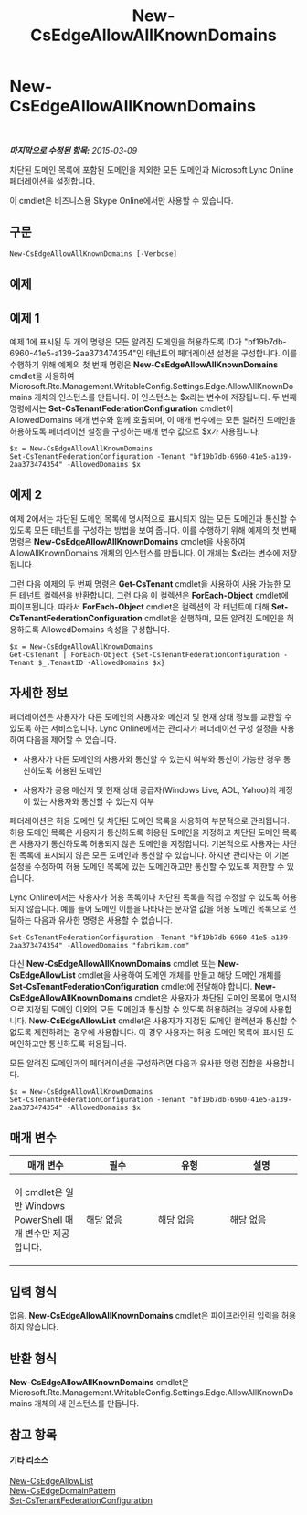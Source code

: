 ﻿---
title: New-CsEdgeAllowAllKnownDomains
TOCTitle: New-CsEdgeAllowAllKnownDomains
ms:assetid: f9416909-c328-41b3-9215-7ebd091b0ca0
ms:mtpsurl: https://technet.microsoft.com/ko-kr/library/JJ994088(v=OCS.15)
ms:contentKeyID: 52057000
ms.date: 08/10/2015
mtps_version: v=OCS.15
ms.translationtype: HT
---

# New-CsEdgeAllowAllKnownDomains

 

_**마지막으로 수정된 항목:** 2015-03-09_

차단된 도메인 목록에 포함된 도메인을 제외한 모든 도메인과 Microsoft Lync Online 페더레이션을 설정합니다.

이 cmdlet은 비즈니스용 Skype Online에서만 사용할 수 있습니다.

## 구문

    New-CsEdgeAllowAllKnownDomains [-Verbose]

## 예제

## 예제 1

예제 1에 표시된 두 개의 명령은 모든 알려진 도메인을 허용하도록 ID가 "bf19b7db-6960-41e5-a139-2aa373474354"인 테넌트의 페더레이션 설정을 구성합니다. 이를 수행하기 위해 예제의 첫 번째 명령은 **New-CsEdgeAllowAllKnownDomains** cmdlet을 사용하여 Microsoft.Rtc.Management.WritableConfig.Settings.Edge.AllowAllKnownDomains 개체의 인스턴스를 만듭니다. 이 인스턴스는 $x라는 변수에 저장됩니다. 두 번째 명령에서는 **Set-CsTenantFederationConfiguration** cmdlet이 AllowedDomains 매개 변수와 함께 호출되며, 이 매개 변수에는 모든 알려진 도메인을 허용하도록 페더레이션 설정을 구성하는 매개 변수 값으로 $x가 사용됩니다.

    $x = New-CsEdgeAllowAllKnownDomains
    Set-CsTenantFederationConfiguration -Tenant "bf19b7db-6960-41e5-a139-2aa373474354" -AllowedDomains $x

## 예제 2

예제 2에서는 차단된 도메인 목록에 명시적으로 표시되지 않는 모든 도메인과 통신할 수 있도록 모든 테넌트를 구성하는 방법을 보여 줍니다. 이를 수행하기 위해 예제의 첫 번째 명령은 **New-CsEdgeAllowAllKnownDomains** cmdlet을 사용하여 AllowAllKnownDomains 개체의 인스턴스를 만듭니다. 이 개체는 $x라는 변수에 저장됩니다.

그런 다음 예제의 두 번째 명령은 **Get-CsTenant** cmdlet을 사용하여 사용 가능한 모든 테넌트 컬렉션을 반환합니다. 그런 다음 이 컬렉션은 **ForEach-Object** cmdlet에 파이프됩니다. 따라서 **ForEach-Object** cmdlet은 컬렉션의 각 테넌트에 대해 **Set-CsTenantFederationConfiguration** cmdlet을 실행하며, 모든 알려진 도메인을 허용하도록 AllowedDomains 속성을 구성합니다.

    $x = New-CsEdgeAllowAllKnownDomains
    Get-CsTenant | ForEach-Object {Set-CsTenantFederationConfiguration -Tenant $_.TenantID -AllowedDomains $x}

## 자세한 정보

페더레이션은 사용자가 다른 도메인의 사용자와 메신저 및 현재 상태 정보를 교환할 수 있도록 하는 서비스입니다. Lync Online에서는 관리자가 페더레이션 구성 설정을 사용하여 다음을 제어할 수 있습니다.

  - 사용자가 다른 도메인의 사용자와 통신할 수 있는지 여부와 통신이 가능한 경우 통신하도록 허용된 도메인

  - 사용자가 공용 메신저 및 현재 상태 공급자(Windows Live, AOL, Yahoo)의 계정이 있는 사용자와 통신할 수 있는지 여부

페더레이션은 허용 도메인 및 차단된 도메인 목록을 사용하여 부분적으로 관리됩니다. 허용 도메인 목록은 사용자가 통신하도록 허용된 도메인을 지정하고 차단된 도메인 목록은 사용자가 통신하도록 허용되지 않은 도메인을 지정합니다. 기본적으로 사용자는 차단된 목록에 표시되지 않은 모든 도메인과 통신할 수 있습니다. 하지만 관리자는 이 기본 설정을 수정하여 허용 도메인 목록에 있는 도메인하고만 통신할 수 있도록 제한할 수 있습니다.

Lync Online에서는 사용자가 허용 목록이나 차단된 목록을 직접 수정할 수 있도록 허용되지 않습니다. 예를 들어 도메인 이름을 나타내는 문자열 값을 허용 도메인 목록으로 전달하는 다음과 유사한 명령은 사용할 수 없습니다.

    Set-CsTenantFederationConfiguration -Tenant "bf19b7db-6960-41e5-a139-2aa373474354" -AllowedDomains "fabrikam.com"

대신 **New-CsEdgeAllowAllKnownDomains** cmdlet 또는 **New-CsEdgeAllowList** cmdlet을 사용하여 도메인 개체를 만들고 해당 도메인 개체를 **Set-CsTenantFederationConfiguration** cmdlet에 전달해야 합니다. **New-CsEdgeAllowAllKnownDomains** cmdlet은 사용자가 차단된 도메인 목록에 명시적으로 지정된 도메인 이외의 모든 도메인과 통신할 수 있도록 허용하려는 경우에 사용합니다. N**ew-CsEdgeAllowList** cmdlet은 사용자가 지정된 도메인 컬렉션과 통신할 수 없도록 제한하려는 경우에 사용합니다. 이 경우 사용자는 허용 도메인 목록에 표시된 도메인하고만 통신하도록 허용됩니다.

모든 알려진 도메인과의 페더레이션을 구성하려면 다음과 유사한 명령 집합을 사용합니다.

    $x = New-CsEdgeAllowAllKnownDomains
    Set-CsTenantFederationConfiguration -Tenant "bf19b7db-6960-41e5-a139-2aa373474354" -AllowedDomains $x

## 매개 변수


<table>
<colgroup>
<col style="width: 25%" />
<col style="width: 25%" />
<col style="width: 25%" />
<col style="width: 25%" />
</colgroup>
<thead>
<tr class="header">
<th>매개 변수</th>
<th>필수</th>
<th>유형</th>
<th>설명</th>
</tr>
</thead>
<tbody>
<tr class="odd">
<td><p>이 cmdlet은 일반 Windows PowerShell 매개 변수만 제공합니다.</p></td>
<td><p>해당 없음</p></td>
<td><p>해당 없음</p></td>
<td><p>해당 없음</p></td>
</tr>
</tbody>
</table>


## 입력 형식

없음. **New-CsEdgeAllowAllKnownDomains** cmdlet은 파이프라인된 입력을 허용하지 않습니다.

## 반환 형식

**New-CsEdgeAllowAllKnownDomains** cmdlet은 Microsoft.Rtc.Management.WritableConfig.Settings.Edge.AllowAllKnownDomains 개체의 새 인스턴스를 만듭니다.

## 참고 항목

#### 기타 리소스

[New-CsEdgeAllowList](new-csedgeallowlist.md)  
[New-CsEdgeDomainPattern](new-csedgedomainpattern.md)  
[Set-CsTenantFederationConfiguration](set-cstenantfederationconfiguration.md)

